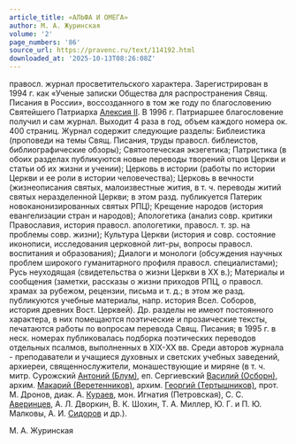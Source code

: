 ```yaml
---
article_title: «АЛЬФА И ОМЕГА»
author: М. А. Журинская
volume: '2'
page_numbers: '86'
source_url: https://pravenc.ru/text/114192.html
downloaded_at: '2025-10-13T08:26:08Z'
---
```


правосл. журнал просветительского характера. Зарегистрирован в 1994 г. как «Ученые записки Общества для распространения Свящ. Писания в России», воссозданного в том же году по благословению Святейшего Патриарха [Алексия II](<https://pravenc.ru/text/АЛЕКСИЙ II.html>). В 1996 г. Патриаршее благословение получил и сам журнал. Выходит 4 раза в год, объем каждого номера ок. 400 страниц. Журнал содержит следующие разделы: Библеистика (проповеди на темы Свящ. Писания, труды правосл. библеистов, библиографические обзоры); Святоотеческая экзегетика; Патристика (в обоих разделах публикуются новые переводы творений отцов Церкви и статьи об их жизни и учении); Церковь в истории (работы по истории Церкви и ее роли в истории человечества); Церковь в вечности (жизнеописания святых, малоизвестные жития, в т. ч. переводы житий святых неразделенной Церкви; в этом разд. публикуется Патерик новоканонизированных святых РПЦ); Крещение народов (история евангелизации стран и народов); Апологетика (анализ совр. критики Православия, история правосл. апологетики, правосл. т. зр. на проблемы совр. жизни); Культура Церкви (история и совр. состояние иконописи, исследования церковной лит-ры, вопросы правосл. воспитания и образования); Диалоги и монологи (обсуждения научных проблем широкого гуманитарного профиля правосл. специалистами); Русь неуходящая (свидетельства о жизни Церкви в ХХ в.); Материалы и сообщения (заметки, рассказы о жизни приходов РПЦ, о правосл. храмах за рубежом, рецензии, письма и т. д.; в этом же разд. публикуются учебные материалы, напр. история Всел. Соборов, история древних Вост. Церквей). Др. разделы не имеют постоянного характера, в них помещаются поэтические и прозаические тексты, печатаются работы по вопросам перевода Свящ. Писания; в 1995 г. в неск. номерах публиковалась подборка поэтических переводов отдельных псалмов, выполненных в XIX-ХХ вв. Среди авторов журнала - преподаватели и учащиеся духовных и светских учебных заведений, архиереи, священнослужители, монашествующие и миряне (в т. ч. митр. Сурожский [Антоний (Блум)](https://pravenc.ru/text/Антоний.html), еп. Сергиевский [Василий (Осборн)](<https://pravenc.ru/text/Василий (Осборн).html>), архим. [Макарий (Веретенников)](<https://pravenc.ru/text/Макарий (Веретенников).html>), архим. [Георгий (Тертышников)](<https://pravenc.ru/text/Георгий (Тертышников).html>), прот. М. Дронов, диак. А. [Кураев](https://pravenc.ru/text/Кураев.html), мон. Игнатия (Петровская), С. С. [Аверинцев](https://pravenc.ru/text/Аверинцев.html), А. Л. Дворкин, В. К. Шохин, Т. А. Миллер, Ю. Г. и П. Ю. Малковы, А. И. [Сидоров](https://pravenc.ru/text/Сидоров.html) и др.).

М. А. Журинская
